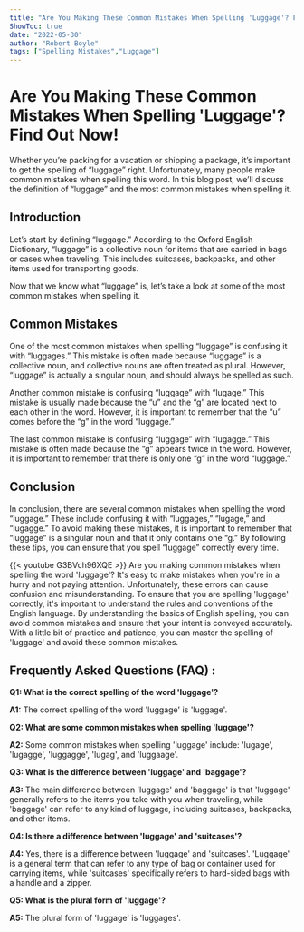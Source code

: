 ```yaml
---
title: "Are You Making These Common Mistakes When Spelling 'Luggage'? Find Out Now!"
ShowToc: true 
date: "2022-05-30"
author: "Robert Boyle" 
tags: ["Spelling Mistakes","Luggage"]
---
```

# Are You Making These Common Mistakes When Spelling 'Luggage'? Find Out Now!

Whether you’re packing for a vacation or shipping a package, it’s important to get the spelling of “luggage” right. Unfortunately, many people make common mistakes when spelling this word. In this blog post, we’ll discuss the definition of “luggage” and the most common mistakes when spelling it.

## Introduction

Let’s start by defining “luggage.” According to the Oxford English Dictionary, “luggage” is a collective noun for items that are carried in bags or cases when traveling. This includes suitcases, backpacks, and other items used for transporting goods.

Now that we know what “luggage” is, let’s take a look at some of the most common mistakes when spelling it.

## Common Mistakes

One of the most common mistakes when spelling “luggage” is confusing it with “luggages.” This mistake is often made because “luggage” is a collective noun, and collective nouns are often treated as plural. However, “luggage” is actually a singular noun, and should always be spelled as such.

Another common mistake is confusing “luggage” with “lugage.” This mistake is usually made because the “u” and the “g” are located next to each other in the word. However, it is important to remember that the “u” comes before the “g” in the word “luggage.”

The last common mistake is confusing “luggage” with “lugagge.” This mistake is often made because the “g” appears twice in the word. However, it is important to remember that there is only one “g” in the word “luggage.”

## Conclusion

In conclusion, there are several common mistakes when spelling the word “luggage.” These include confusing it with “luggages,” “lugage,” and “lugagge.” To avoid making these mistakes, it is important to remember that “luggage” is a singular noun and that it only contains one “g.” By following these tips, you can ensure that you spell “luggage” correctly every time.

{{< youtube G3BVch96XQE >}} 
Are you making common mistakes when spelling the word 'luggage'? It's easy to make mistakes when you're in a hurry and not paying attention. Unfortunately, these errors can cause confusion and misunderstanding. To ensure that you are spelling 'luggage' correctly, it's important to understand the rules and conventions of the English language. By understanding the basics of English spelling, you can avoid common mistakes and ensure that your intent is conveyed accurately. With a little bit of practice and patience, you can master the spelling of 'luggage' and avoid these common mistakes.

## Frequently Asked Questions (FAQ) :
**Q1: What is the correct spelling of the word 'luggage'?**

**A1:** The correct spelling of the word 'luggage' is 'luggage'.

**Q2: What are some common mistakes when spelling 'luggage'?**

**A2:** Some common mistakes when spelling 'luggage' include: 'lugage', 'lugagge', 'luggagge', 'lugag', and 'luggaage'.

**Q3: What is the difference between 'luggage' and 'baggage'?**

**A3:** The main difference between 'luggage' and 'baggage' is that 'luggage' generally refers to the items you take with you when traveling, while 'baggage' can refer to any kind of luggage, including suitcases, backpacks, and other items.

**Q4: Is there a difference between 'luggage' and 'suitcases'?**

**A4:** Yes, there is a difference between 'luggage' and 'suitcases'. 'Luggage' is a general term that can refer to any type of bag or container used for carrying items, while 'suitcases' specifically refers to hard-sided bags with a handle and a zipper.

**Q5: What is the plural form of 'luggage'?**

**A5:** The plural form of 'luggage' is 'luggages'.





